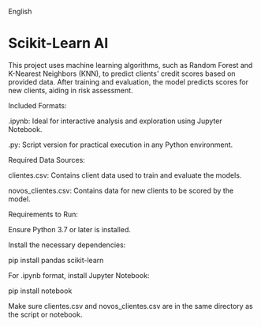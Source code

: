English

# Scikit-Learn AI

This project uses machine learning algorithms, such as Random Forest and K-Nearest Neighbors (KNN), to predict clients' credit scores based on provided data. After training and evaluation, the model predicts scores for new clients, aiding in risk assessment.

Included Formats:

.ipynb: Ideal for interactive analysis and exploration using Jupyter Notebook.

.py: Script version for practical execution in any Python environment.

Required Data Sources:

clientes.csv: Contains client data used to train and evaluate the models. 

novos_clientes.csv: Contains data for new clients to be scored by the model. 

Requirements to Run:

Ensure Python 3.7 or later is installed.

Install the necessary dependencies:

pip install pandas scikit-learn

For .ipynb format, install Jupyter Notebook:

pip install notebook

Make sure clientes.csv and novos_clientes.csv are in the same directory as the script or notebook.
